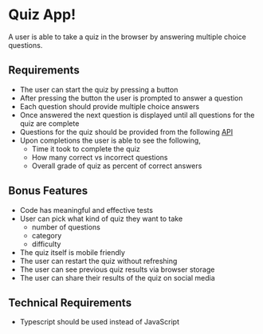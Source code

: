 # Quiz App!

A user is able to take a quiz in the browser by answering multiple choice questions.

## Requirements
* The user can start the quiz by pressing a button
* After pressing the button the user is prompted to answer a question
* Each question should provide multiple choice answers
* Once answered the next question is displayed until all questions for the quiz are complete
* Questions for the quiz should be provided from the following [API](https://opentdb.com/api_config.php)
* Upon completions the user is able to see the following,
  * Time it took to complete the quiz
  * How many correct vs incorrect questions
  * Overall grade of quiz as percent of correct answers

## Bonus Features
* Code has meaningful and effective tests
* User can pick what kind of quiz they want to take
  * number of questions
  * category
  * difficulty
* The quiz itself is mobile friendly
* The user can restart the quiz without refreshing
* The user can see previous quiz results via browser storage
* The user can share their results of the quiz on social media

## Technical Requirements
* Typescript should be used instead of JavaScript
